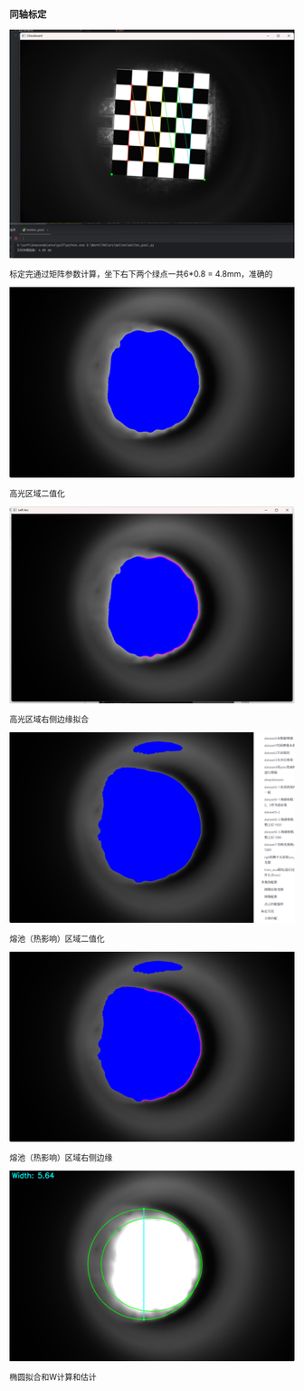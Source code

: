 ### 同轴标定

![image-20241025221452194](img/image-20241025221452194.png)

标定完通过矩阵参数计算，坐下右下两个绿点一共6*0.8 = 4.8mm，准确的

![image-20241025221700178](img/image-20241025221700178.png)

高光区域二值化

![image-20241025221716091](img/image-20241025221716091.png)

高光区域右侧边缘拟合

![image-20241025221731140](img/image-20241025221731140.png)

熔池（热影响）区域二值化

![image-20241025221737214](img/image-20241025221737214.png)

熔池（热影响）区域右侧边缘

![image-20241025221747705](img/image-20241025221747705.png)

椭圆拟合和W计算和估计

